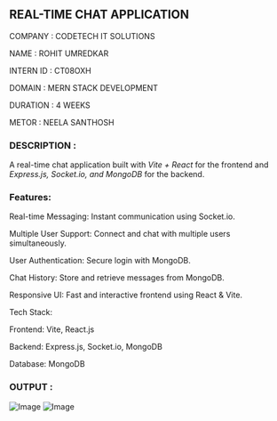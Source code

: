 ## REAL-TIME CHAT APPLICATION
COMPANY   : CODETECH IT SOLUTIONS

NAME      : ROHIT UMREDKAR 

INTERN ID : CT08OXH 

DOMAIN    : MERN STACK DEVELOPMENT

DURATION  : 4 WEEKS

METOR     : NEELA SANTHOSH

### DESCRIPTION  :
A real-time chat application built with *Vite + React* for the frontend and *Express.js, Socket.io, and MongoDB* for the backend.

### Features:

Real-time Messaging: Instant communication using Socket.io.

Multiple User Support: Connect and chat with multiple users simultaneously.

User Authentication: Secure login with MongoDB.

Chat History: Store and retrieve messages from MongoDB.

Responsive UI: Fast and interactive frontend using React & Vite.


Tech Stack:

Frontend: Vite, React.js

Backend: Express.js, Socket.io, MongoDB

Database: MongoDB

### OUTPUT       :
![Image](https://github.com/user-attachments/assets/12ebbad0-4213-454d-b607-4f687f7252f6)
![Image](https://github.com/user-attachments/assets/e5817c96-95b7-4512-ae3a-3b8a41a4f3bb)
